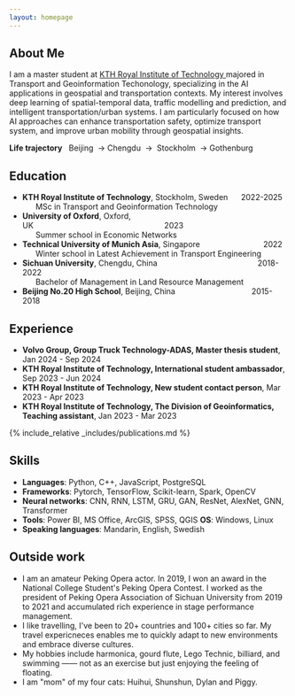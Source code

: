```yaml
---
layout: homepage
---
```


<link
  rel="stylesheet"
  href="https://cdn.jsdelivr.net/gh/lipis/flag-icons@7.0.0/css/flag-icons.min.css"
/>

## About Me

I am a master student at <a href="https://kth.se/en" target="_blank">KTH Royal Institute of Technology </a>majored in Transport and Geoinformation Techonology, specializing in the AI applications in geospatial and transportation contexts. My interest involves deep learning of spatial-temporal data, traffic modelling and prediction, and intelligent transportation/urban systems. I am particularly focused on how  AI approaches can enhance transportation safety, optimize transport system, and improve urban mobility through geospatial insights.

**Life trajectory**&nbsp;&nbsp; Beijing <span class="fi fi-cn"></span>&nbsp;→&nbsp;Chengdu <span class="fi fi-cn"></span>&nbsp;→&nbsp; Stockholm <span class="fi fi-se"></span>&nbsp;→&nbsp;Gothenburg <span class="fi fi-se"></span>


## Education

- **KTH Royal Institute of Technology**, Stockholm, Sweden&nbsp;&nbsp;&nbsp;&nbsp;&nbsp;&nbsp;2022-2025
<br>&nbsp;&nbsp;&nbsp;&nbsp;&nbsp;&nbsp;MSc in Transport and Geoinformation Technology<br>
- **University of Oxford**, Oxford, UK&nbsp;&nbsp;&nbsp;&nbsp;&nbsp;&nbsp;&nbsp;&nbsp;&nbsp;&nbsp;&nbsp;&nbsp;&nbsp;&nbsp;&nbsp;&nbsp;&nbsp;&nbsp;&nbsp;&nbsp;&nbsp;&nbsp;&nbsp;&nbsp;&nbsp;&nbsp;&nbsp;&nbsp;&nbsp;&nbsp;&nbsp;&nbsp;&nbsp;&nbsp;&nbsp;&nbsp;&nbsp;&nbsp;&nbsp;&nbsp;&nbsp;&nbsp;&nbsp;&nbsp;&nbsp;&nbsp;&nbsp;&nbsp;&nbsp;&nbsp;&nbsp;&nbsp;&nbsp;&nbsp;&nbsp;&nbsp;&nbsp;&nbsp;&nbsp;&nbsp;2023
<br>&nbsp;&nbsp;&nbsp;&nbsp;&nbsp;&nbsp;Summer school in Economic Networks<br>
- **Technical University of Munich Asia**, Singapore&nbsp;&nbsp;&nbsp;&nbsp;&nbsp;&nbsp;&nbsp;&nbsp;&nbsp;&nbsp;&nbsp;&nbsp;&nbsp;&nbsp;&nbsp;&nbsp;&nbsp;&nbsp;&nbsp;&nbsp;&nbsp;&nbsp;&nbsp;&nbsp;&nbsp;&nbsp;&nbsp;&nbsp;&nbsp;2022
<br>&nbsp;&nbsp;&nbsp;&nbsp;&nbsp;&nbsp;Winter school in Latest Achievement in Transport Engineering<br>
- **Sichuan University**, Chengdu, China&nbsp;&nbsp;&nbsp;&nbsp;&nbsp;&nbsp;&nbsp;&nbsp;&nbsp;&nbsp;&nbsp;&nbsp;&nbsp;&nbsp;&nbsp;&nbsp;&nbsp;&nbsp;&nbsp;&nbsp;&nbsp;&nbsp;&nbsp;&nbsp;&nbsp;&nbsp;&nbsp;&nbsp;&nbsp;&nbsp;&nbsp;&nbsp;&nbsp;&nbsp;&nbsp;&nbsp;&nbsp;&nbsp;&nbsp;&nbsp;&nbsp;&nbsp;&nbsp;&nbsp;&nbsp;&nbsp;2018-2022
<br>&nbsp;&nbsp;&nbsp;&nbsp;&nbsp;&nbsp;Bachelor of Management in Land Resource Management<br>
- **Beijing No.20 High School**, Beijing, China&nbsp;&nbsp;&nbsp;&nbsp;&nbsp;&nbsp;&nbsp;&nbsp;&nbsp;&nbsp;&nbsp;&nbsp;&nbsp;&nbsp;&nbsp;&nbsp;&nbsp;&nbsp;&nbsp;&nbsp;&nbsp;&nbsp;&nbsp;&nbsp;&nbsp;&nbsp;&nbsp;&nbsp;&nbsp;&nbsp;&nbsp;&nbsp;&nbsp;&nbsp;&nbsp;2015-2018

## Experience

- **Volvo Group, Group Truck Technology-ADAS, Master thesis student**, Jan 2024 - Sep 2024
- **KTH Royal Institute of Technology, International student ambassador**, Sep 2023 - Jun 2024
- **KTH Royal Institute of Technology, New student contact person**, Mar 2023 - Apr 2023
- **KTH Royal Institute of Technology, The Division of Geoinformatics, Teaching assistant**, Jan 2023 - Mar 2023

{% include_relative _includes/publications.md %}

<!-- {% include_relative _includes/services.md %} -->

## Skills
- **Languages**: Python, C++, JavaScript, PostgreSQL
- **Frameworks**: Pytorch, TensorFlow, Scikit-learn, Spark, OpenCV
- **Neural networks**: CNN, RNN, LSTM, GRU, GAN, ResNet, AlexNet, GNN, Transformer
- **Tools**: Power BI, MS Office, ArcGIS, SPSS, QGIS **OS**: Windows, Linux
- **Speaking languages**: Mandarin, English, Swedish


## Outside work
- I am an amateur Peking Opera actor. In 2019, I won an award in the National College Student's Peking Opera Contest. I worked as the president of Peking Opera Association of Sichuan University from 2019 to 2021 and accumulated rich experience in stage performance management.<br>
- I like travelling, I've been to 20+ countries and 100+ cities so far. My travel expericneces enables me to quickly adapt to new environments and embrace diverse cultures.<br>
- My hobbies include harmonica, gourd flute, Lego Technic, billiard, and swimming —— not as an exercise but just enjoying the feeling of floating.<br>
- I am "mom" of my four cats: Huihui, Shunshun, Dylan and Piggy.

